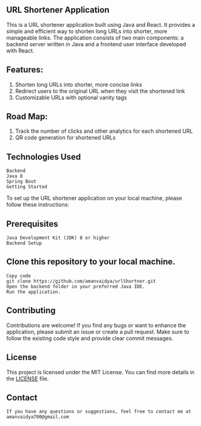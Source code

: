 ## URL Shortener Application<br>

This is a URL shortener application built using Java and React. It provides a simple and efficient way to shorten long URLs into shorter, more manageable links. The application consists of two main components: a backend server written in Java and a frontend user interface developed with React.<br>

## Features:<br>
1. Shorten long URLs into shorter, more concise links<br>
2. Redirect users to the original URL when they visit the shortened link<br>
3. Customizable URLs with optional vanity tags<br>

## Road Map:<br>
1. Track the number of clicks and other analytics for each shortened URL<br>
2. QR code generation for shortened URLs<br>

## Technologies Used<br>
    Backend
    Java 8
    Spring Boot
    Getting Started

To set up the URL shortener application on your local machine, please follow these instructions:<br>

## Prerequisites<br>
    Java Development Kit (JDK) 8 or higher
    Backend Setup

## Clone this repository to your local machine.<br>
    Copy code
    git clone https://github.com/amanvaidya/urlShortner.git
    Open the backend folder in your preferred Java IDE.
    Run the application.

## Contributing<br>
Contributions are welcome! If you find any bugs or want to enhance the application, please submit an issue or create a pull request. Make sure to follow the existing code style and provide clear commit messages.<br>

## License<br>
This project is licensed under the MIT License. You can find more details in the <a href="https://github.com/amanvaidya/urlShortner/blob/main/License">LICENSE</a> file.<br>

## Contact 
    If you have any questions or suggestions, feel free to contact me at amanvaidya700@gmail.com


